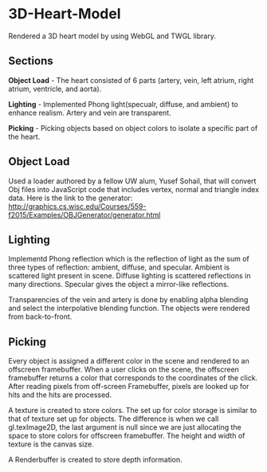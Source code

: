 # 3D-Heart-Model

Rendered a 3D heart model by using WebGL and TWGL library.

## Sections

**Object Load** - The heart consisted of 6 parts (artery, vein, left atrium, right atrium, ventricle, and aorta).

**Lighting** - Implemented Phong light(specualr, diffuse, and ambient) to enhance realism.  Artery and vein are transparent.

**Picking** - Picking objects based on object colors to isolate a specific part of the heart.

## Object Load

Used a loader authored by a fellow UW alum, Yusef Sohail, that will convert Obj files into JavaScript code that includes vertex, normal and triangle index data.  Here is the link to the generator: http://graphics.cs.wisc.edu/Courses/559-f2015/Examples/OBJGenerator/generator.html

## Lighting

Implementd Phong reflection which is the reflection of light as the sum of three types of reflection: ambient, diffuse, and specular.  Ambient is scattered light present in scene.  Diffuse lighting is scattered reflections in many directions.  Specular gives the object a mirror-like reflections.

Transparencies of the vein and artery is done by enabling alpha blending and select the interpolative blending function.  The objects were rendered from back-to-front.

## Picking

Every object is assigned a different color in the scene and rendered to an offscreen framebuffer.  When a user clicks on the scene, the offscreen framebuffer returns a color that corresponds to the coordinates of the click.  After reading pixels from off-screen Framebuffer, pixels are looked up for hits and the hits are processed.

A texture is created to store colors.  The set up for color storage is similar to that of texture set up for objects.  The difference is when we call gl.texImage2D, the last argument is null since we are just allocating the space to store colors for offscreen framebuffer.  The height and width of texture is the canvas size.

A Renderbuffer is created to store depth information.
